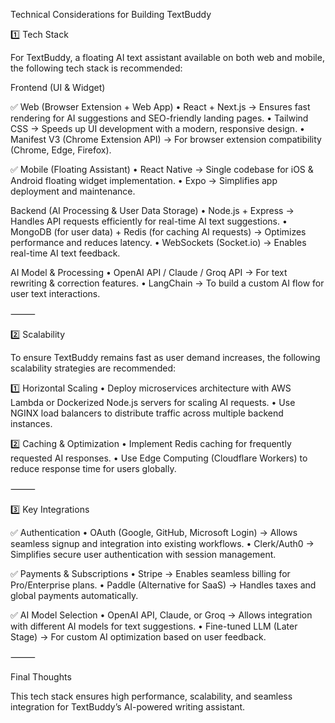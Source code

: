 Technical Considerations for Building TextBuddy

1️⃣ Tech Stack

For TextBuddy, a floating AI text assistant available on both web and mobile, the following tech stack is recommended:

Frontend (UI & Widget)

✅ Web (Browser Extension + Web App)
	•	React + Next.js → Ensures fast rendering for AI suggestions and SEO-friendly landing pages.
	•	Tailwind CSS → Speeds up UI development with a modern, responsive design.
	•	Manifest V3 (Chrome Extension API) → For browser extension compatibility (Chrome, Edge, Firefox).

✅ Mobile (Floating Assistant)
	•	React Native → Single codebase for iOS & Android floating widget implementation.
	•	Expo → Simplifies app deployment and maintenance.

Backend (AI Processing & User Data Storage)
	•	Node.js + Express → Handles API requests efficiently for real-time AI text suggestions.
	•	MongoDB (for user data) + Redis (for caching AI requests) → Optimizes performance and reduces latency.
	•	WebSockets (Socket.io) → Enables real-time AI text feedback.

AI Model & Processing
	•	OpenAI API / Claude / Groq API → For text rewriting & correction features.
	•	LangChain → To build a custom AI flow for user text interactions.

⸻

2️⃣ Scalability

To ensure TextBuddy remains fast as user demand increases, the following scalability strategies are recommended:

1️⃣ Horizontal Scaling
	•	Deploy microservices architecture with AWS Lambda or Dockerized Node.js servers for scaling AI requests.
	•	Use NGINX load balancers to distribute traffic across multiple backend instances.

2️⃣ Caching & Optimization
	•	Implement Redis caching for frequently requested AI responses.
	•	Use Edge Computing (Cloudflare Workers) to reduce response time for users globally.

⸻

3️⃣ Key Integrations

✅ Authentication
	•	OAuth (Google, GitHub, Microsoft Login) → Allows seamless signup and integration into existing workflows.
	•	Clerk/Auth0 → Simplifies secure user authentication with session management.

✅ Payments & Subscriptions
	•	Stripe → Enables seamless billing for Pro/Enterprise plans.
	•	Paddle (Alternative for SaaS) → Handles taxes and global payments automatically.

✅ AI Model Selection
	•	OpenAI API, Claude, or Groq → Allows integration with different AI models for text suggestions.
	•	Fine-tuned LLM (Later Stage) → For custom AI optimization based on user feedback.

⸻

Final Thoughts

This tech stack ensures high performance, scalability, and seamless integration for TextBuddy’s AI-powered writing assistant.

